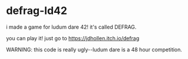 # defrag-ld42
i made a game for ludum dare 42!  it's called DEFRAG.

you can play it! just go to https://jdhollen.itch.io/defrag

WARNING: this code is really ugly--ludum dare is a 48 hour competition.
